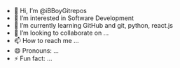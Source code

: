 - 👋 Hi, I’m @iBBoyGitrepos
- 👀 I’m interested in Software Development
- 🌱 I’m currently learning GitHub and git, python, react.js
- 💞️ I’m looking to collaborate on ...
- 📫 How to reach me ...
- 😄 Pronouns: ...
- ⚡ Fun fact: ...

<!---
iBBoyinsta/iBBoyinsta is a ✨ special ✨ repository because its `README.md` (this file) appears on your GitHub profile.
You can click the Preview link to take a look at your changes.
--->
